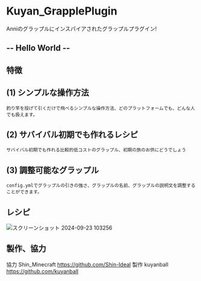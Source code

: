 # Kuyan_GrapplePlugin
Anniのグラップルにインスパイアされたグラップルプラグイン!

## -- Hello World --

## 特徴

## (1) シンプルな操作方法
    釣り竿を投げて引くだけで飛べるシンプルな操作方法、どのプラットフォームでも、どんな人でも扱えます。
## (2) サバイバル初期でも作れるレシピ
    サバイバル初期でも作れる比較的低コストのグラップル、初期の旅のお供にどうでしょう
## (3) 調整可能なグラップル
    config.ymlでグラップルの引きの強さ、グラップルの名前、グラップルの説明文を調整することができます。

## レシピ

![スクリーンショット 2024-09-23 103256](https://github.com/user-attachments/assets/7213029b-6cd2-435d-a59c-86441658e4dc)

## 製作、協力

協力 Shin_Minecraft https://github.com/Shin-Ideal 
製作 kuyanball https://github.com/kuyanball
